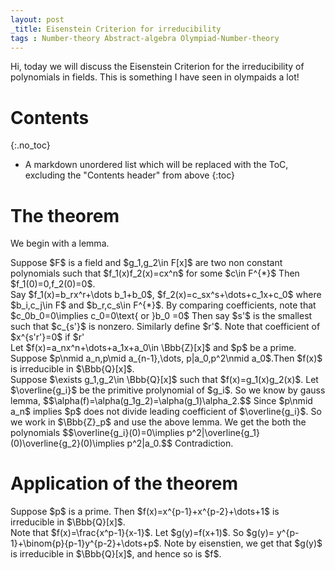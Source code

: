 ```yaml
---
layout: post
_title: Eisenstein Criterion for irreducibility
tags : Number-theory Abstract-algebra Olympiad-Number-theory
---
```


Hi, today we will discuss the Eisenstein Criterion for the irreducibility of polynomials in fields. This is something I have seen in olympaids a lot! 

# Contents
{:.no_toc}

* A markdown unordered list which will be replaced with the ToC, excluding the "Contents header" from above
{:toc}

# The theorem
We begin with a lemma. 
<div class="lemma">
 Suppose $F$ is a field and $g_1,g_2\in F[x]$ are two non constant polynomials such that $f_1(x)f_2(x)=cx^n$ for some $c\in F^{*}$ Then $f_1(0)=0,f_2(0)=0$. 
</div>
<div class="proof">
 Say $f_1(x)=b_rx^r+\dots b_1+b_0$, $f_2(x)=c_sx^s+\dots+c_1x+c_0$ where $b_i,c_j\in F$ and $b_r,c_s\in F^{*}$.
 By comparing coefficients, note that $c_0b_0=0\implies c_0=0\text{ or }b_0 =0$
 Then say $s'$ is the smallest such that $c_{s'}$ is nonzero. Similarly define $r'$.
 Note that coefficient of $x^{s'r'}=0$ if $r'<r$ or $s'<s$. Hence $s'=s,r'=r$.
</div>


<div class="theorem">
 Let $f(x)=a_nx^n+\dots+a_1x+a_0\in \Bbb{Z}[x]$ and $p$ be a prime. Suppose $p\nmid a_n,p\mid a_{n-1},\dots, p|a_0,p^2\nmid a_0$.Then $f(x)$ is irreducible in $\Bbb{Q}[x]$. 
</div>
<div class="proof">
 Suppose $\exists g_1,g_2\in \Bbb{Q}[x]$ such that $f(x)=g_1(x)g_2(x)$. Let $\overline{g_i}$  be the primitive prolynomial of $g_i$. So we know by gauss lemma, $$\alpha(f)=\alpha(g_1g_2)=\alpha(g_1)\alpha_2.$$
 Since $p\nmid a_n$ implies $p$ does not divide leading coefficient of $\overline{g_i}$.
 So we work in $\Bbb{Z}_p$ and use the above lemma. We get the both the polynomials $$\overline{g_i}(0)=0\implies p^2|\overline{g_1}(0)\overline{g_2}(0)\implies p^2|a_0.$$ Contradiction.
</div>

# Application of the theorem
<div class="example">
 Suppose $p$ is a prime. Then $f(x)=x^{p-1}+x^{p-2}+\dots+1$ is irreducible in $\Bbb{Q}[x]$.
</div>

<div class="proof">
 Note that $f(x)=\frac{x^p-1}{x-1}$. Let $g(y)=f(x+1)$. So $g(y)= y^{p-1}+\binom{p}{p-1}y^{p-2}+\dots+p$. Note by eisenstien, we get that $g(y)$ is irreducible in $\Bbb{Q}[x]$, and hence so is $f$.
</div>
 
